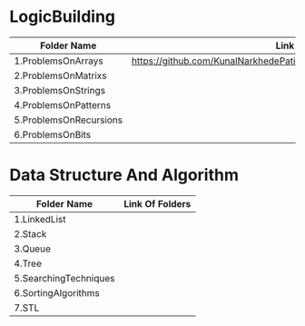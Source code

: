 # LogicBuilding

| Folder Name             | Link Of Folders                                                                   |
| ----------------- | ------------------------------------------------------------------ |
1.ProblemsOnArrays   |https://github.com/KunalNarkhedePatil/LogicBuilding/tree/main/ProblemsOnArrays
2.ProblemsOnMatrixs   |
3.ProblemsOnStrings   |
4.ProblemsOnPatterns   |
5.ProblemsOnRecursions   |
6.ProblemsOnBits   |

# Data Structure And Algorithm

| Folder Name             | Link Of Folders                                                                   |
| ----------------- | ------------------------------------------------------------------ |
1.LinkedList   |
2.Stack   |
3.Queue   |
4.Tree   |
5.SearchingTechniques   |
6.SortingAlgorithms   |
7.STL   |



